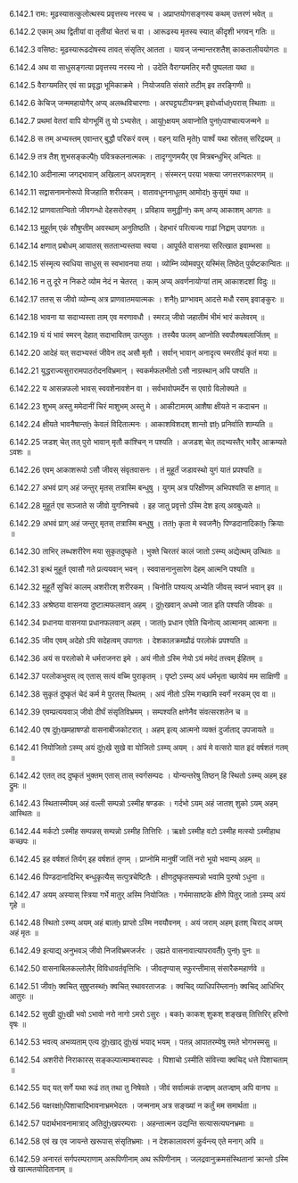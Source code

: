 6.142.1
रामः:
मूढस्यासत्कुलोत्थस्य प्रवृत्तस्य नरस्य च ।
अप्राप्तयोगसङ्गस्य कथम् उत्तरणं भवेत् ॥


6.142.2
एकाम् अथ द्वितीयां वा तृतीयां चेतरां च वा ।
आरूढस्य मृतस्य स्यात् कीदृशी भगवन् गतिः ॥


6.142.3
वसिष्ठः:
मूढस्यारूढदोषस्य तावत् संसृतिर् आतता ।
यावज् जन्मान्तरशतैश् काकतालीययोगतः ॥


6.142.4
अथ वा साधुसङ्गत्या प्रवृत्तस्य नरस्य नो ।
उदेति वैराग्यमतिर् मरौ पुष्पलता यथा ॥


6.142.5
वैराग्यमतिर् एवं सा प्रवृद्धा भूमिकाक्रमे ।
नियोजयति संसारे तटीम् इव तरङ्गिणी ॥


6.142.6
केचिज् जन्ममहायोगैर् अप्य् अलब्धविचारणाः ।
अरघट्टघटीयन्त्रम् इवोर्ध्वाधḫपरास् स्थिताः ॥


6.142.7
प्रथमां वेतरां वापि योगभूमिं तु यो ऽभ्यसेत् ।
आयुẖक्षयम् अवाप्नोति पुनḫपाश्चात्यजन्मने ॥


6.142.8
स तम् अभ्यस्तम् एवान्तर् बुद्धौ परिकरं वरम् ।
वहन् याति मृतेḫ पार्श्वं यथा स्रोतस् सरिद्रयम् ॥


6.142.9
तत्र तैश् शुभसङ्कल्पैḫ पवित्रकलनात्मकः ।
तादृग्गुणमयैर् एव मित्रबन्धुभिर् अन्वितः ॥


6.142.10
अदीनात्मा जगद्भावान् अखिलान् अपरामृशन् ।
संस्मरन् परया भक्त्या जगत्तरणकारणम् ॥


6.142.11
सद्वासनामनोरूपो विजहाति शरीरकम् ।
वातावधूननाधूतम् आमोदẖ कुसुमं यथा ॥


6.142.12
प्राणवातान्वितो जीवगन्धो देहसरोरुहम् ।
प्रविहाय समुड्डीनẖ कम् अप्य् आकाशम् आगतः ॥


6.142.13
मुहूर्तम् एकं सौषुप्तीम् अवस्थाम् अनुतिष्ठति ।
देहभारं परित्यज्य गाढां निद्राम् उपागतः ॥


6.142.14
क्षणात् प्रबोधम् आयातस् सतताभ्यस्तया स्वया ।
आपूर्यते वासनया सरित्खात इवाम्भसा ॥


6.142.15
संस्मृत्य स्वधिया साधुस् स स्वभावनया तया ।
व्योम्नि व्योमवपुर् यस्मिंस् तिष्ठेत् पुर्यष्टकान्वितः ॥


6.142.16
न तु दूरे न निकटे व्योम नेदं न चेतरत् ।
काम् अप्य् अवर्णनायोग्यां ताम् आकाशदशां विदुः ॥


6.142.17
ततस् स जीवो व्योम्न्य् अत्र प्राणवातमयात्मकः ।
शनैḫ प्राग्भावम् आदत्ते मधौ रसम् इवाङ्कुरः ॥


6.142.18
भावना या सदाभ्यस्ता ताम् एव मरणावधौ ।
स्मरञ् जीवो जहातीमं भीमं भारं कलेवरम् ॥


6.142.19
यं यं भावं स्मरन् देहात् सदाभावितम् उत्प्लुतः ।
तस्यैव फलम् आप्नोति स्वपौरुषबलार्जितम् ॥


6.142.20
आदेहं यत् सदाभ्यस्तं जीवेन तद् असौ मृतौ ।
सर्वान् भावान् अनादृत्य स्मरतीदं कृतं मया ॥


6.142.21
युद्धराज्यसुरारामपाठरोदनविभ्रमान् ।
स्वकर्मफलभीतो ऽसौ नाग्रस्थान् अपि पश्यति ॥


6.142.22
य आसन्नफलो भावस् स्ववशेनावशेन वा ।
सर्वभावोपमर्देन स एवाग्रे विलोक्यते ॥


6.142.23
शुभम् अस्तु ममेदानीं चिरं माशुभम् अस्तु मे ।
आकीटामरम् आशैषा क्षीयते न कदाचन ॥


6.142.24
क्षीयते भावनैषान्तẖ केवलं विदितात्मनः ।
आकाशविशदश् शान्तो ज्ञḫ प्रनिर्वाति शाम्यति ॥


6.142.25
जडश् चेत् तत् पुरो भावान् मृतौ कांश्चिन् न पश्यति ।
अजडश् चेत् तदभ्यस्तैर् भावैर् आक्रम्यते ऽवशः ॥


6.142.26
एवम् आकाशरूपो ऽसौ जीवस् संवृतवासनः ।
तं मुहूर्तं जडावस्थो युगं यातं प्रपश्यति ॥


6.142.27
अभवं प्राग् अहं जन्तुर् मृतस् तत्रास्मि बन्धुषु ।
युगम् अत्र परिक्षीणम् अभिपश्यति स क्षणात् ॥


6.142.28
मुहूर्त एव सञ्जाते स जीवो युगनिश्चये ।
इह जातु प्रवृत्तो ऽस्मि देश इत्य् अवबुध्यते ॥


6.142.29
अभवं प्राग् अहं जन्तुर् मृतस् तत्रास्मि बन्धुषु ।
ततẖ कृता मे स्वजनैḫ पिण्डदानादिकाẖ क्रियाः ॥


6.142.30
ताभिर् लब्धशरीरेण मया सुकृतदुष्कृते ।
भुक्ते चिरतरं कालं जातो ऽस्म्य् अद्येत्थम् उत्थितः ॥


6.142.31
इत्थं मुहूर्त एवासौ गते प्रत्ययवान् भवन् ।
स्ववासनानुसारेण देहम् आत्मनि पश्यति ॥


6.142.32
मुहूर्ते सुचिरं कालम् अशरीरश् शरीरकम् ।
चिनोति पश्यत्य् अभ्येति जीवस् स्वप्नं भवान् इव ॥


6.142.33
अश्रेष्ठया वासनया दुष्टात्मफलवान् अहम् ।
दुẖखवान् अधमो जात इति पश्यति जीवकः ॥


6.142.34
प्रधानया वासनया प्रधानफलवान् अहम् ।
जातḫ प्रधान एवेति चिनोत्य् आत्मानम् आत्मना ॥


6.142.35
जीव एवम् अदेहो ऽपि सदेहत्वम् उपागतः ।
देशकालक्रमप्रौढं परलोकं प्रपश्यति ॥


6.142.36
अयं स परलोको मे धर्मराजनरा इमे ।
अयं नीतो ऽस्मि नेयो ऽयं ममेदं तत्त्वम् ईहितम् ॥


6.142.37
परलोकभुवस् त्व् एतास् सत्यं वच्मि पुराकृतम् ।
पृष्टो ऽस्म्य् अयं धर्मभृता च्छायेयं मम साक्षिणी ॥


6.142.38
सुकृतं दुष्कृतं चेदं कर्म मे पुरतस् स्थितम् ।
अयं नीतो ऽस्मि गच्छामि स्वर्गं नरकम् एव वा ॥


6.142.39
एवम्प्रत्ययवाञ् जीवो दीर्घं संसृतिविभ्रमम् ।
सम्पश्यति क्षणेनैव संवत्सरशतेन च ॥


6.142.40
एष दुẖखमहाषण्डो वासनाबीजकोटरात् ।
अहम् इत्य् आत्मनो व्यक्तं दुर्जाताद् उपजायते ॥


6.142.41
नियोजितो ऽस्म्य् अयं दुẖखे सुखे वा योजितो ऽस्म्य् अयम् ।
अयं मे वत्सरो यात इदं वर्षशतं गतम् ॥


6.142.42
एतत् तद् दुष्कृतं भुक्तम् एतास् तास् स्वर्गसम्पदः ।
योन्यन्तरेषु तिष्ठन् हि स्थितो ऽस्म्य् अहम् इह द्रुमः ॥


6.142.43
स्थितास्मीयम् अहं वल्ली सम्पन्नो ऽस्मीह षण्डकः ।
गर्दभो ऽयम् अहं जातश् शुको ऽयम् अहम् आस्थितः ॥


6.142.44
मर्कटो ऽस्मीह सम्पन्नस् सम्पन्नो ऽस्मीह तित्तिरिः ।
ऋक्षो ऽस्मीह वटो ऽस्मीह मत्स्यो ऽस्मीहाथ कच्छपः ॥


6.142.45
इह वर्षशतं तिर्यग् इह वर्षशतं तृणम् ।
प्राप्नोमि मानुषीं जातिं नरो भूयो भवाम्य् अहम् ॥


6.142.46
पिण्डदानादिभिर् बन्धुकृत्यैस् सत्पुत्रचेष्टितैः ।
क्षीणदुष्कृतसम्पन्नो भवामि पुरुषो ऽधुना ॥


6.142.47
अयम् अस्यास् स्त्रिया गर्भे मातुर् अस्मि नियोजितः ।
गर्भमासाष्टके क्षीणे पितुर् जातो ऽस्म्य् अयं गृहे ॥


6.142.48
स्थितो ऽस्म्य् अयम् अहं बालḫ प्राप्तो ऽस्मि नवयौवनम् ।
अयं जराम् अहम् इतश् चिराद् अयम् अहं मृतः ॥


6.142.49
इत्याद्य् अनुभवञ् जीवो निजविभ्रमजर्जरः ।
उह्यते वासनावात्यापरावर्तैḫ पुनḫ पुनः ॥


6.142.50
वासनाबिलकल्लोलैर् विविधावर्तवृत्तिभिः ।
जीवतृण्यास् स्फुरन्तीमास् संसारैकमहार्णवे ॥


6.142.51
जीवẖ क्वचित् सुषुप्तस्थẖ क्वचित् स्थावरताजडः ।
क्वचिद् व्याधिपरिम्लानẖ क्वचिद् आधिभिर् आतुरः ॥


6.142.52
सुखी दुẖखी भवो ऽभावो नरो नागो ऽमरो ऽसुरः ।
बकẖ काकश् शुकश् शङ्खस् तित्तिरिर् हरिणो वृषः ॥


6.142.53
भवत्य् अभव्यताम् एत्य दुẖखाद् दुẖखं भयाद् भयम् ।
पतन्न् आपातरम्येषु रमते भोगभस्मसु ॥


6.142.54
अशरीरो निराकारस् सङ्कल्पात्माम्बरास्पदः ।
पिशाचो ऽस्मीति संवित्त्या क्वचिद् धत्ते पिशाचताम् ॥


6.142.55
यद् यत् सर्गे यथा रूढं तत् तथा तु निषेवते ।
जीवं सर्वात्मकं तज्ज्ञम् अतज्ज्ञम् अपि वानघ ॥


6.142.56
यक्षरक्षḫपिशाचादिभावनाभ्रमभेदतः ।
जन्मनाम् अत्र सङ्ख्यां न कर्तुं मम समार्थता ॥


6.142.57
पदार्थभावनामात्राद् अतिदुẖखपरम्पराः ।
अहन्तात्मन उद्यन्ति सत्यासत्यघनभ्रमाः ॥


6.142.58
एवं ख एव जायन्ते खरूपास् संसृतिभ्रमाः ।
न देशकालावरणं कुर्वन्त्य् एते मनाग् अपि ॥


6.142.59
अनारतं सर्गपरम्पराणाम् अरूपिणीनाम् अथ रूपिणीनाम् ।
जलद्रवानुक्रमसंस्थितानां क्रान्तो ऽस्मि खे खात्मतयोदितानाम् ॥

